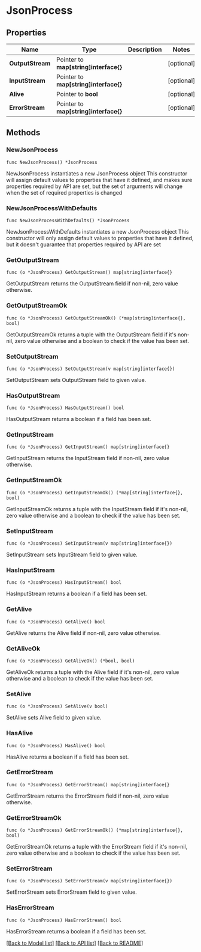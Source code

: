# JsonProcess

## Properties

Name | Type | Description | Notes
------------ | ------------- | ------------- | -------------
**OutputStream** | Pointer to **map[string]interface{}** |  | [optional] 
**InputStream** | Pointer to **map[string]interface{}** |  | [optional] 
**Alive** | Pointer to **bool** |  | [optional] 
**ErrorStream** | Pointer to **map[string]interface{}** |  | [optional] 

## Methods

### NewJsonProcess

`func NewJsonProcess() *JsonProcess`

NewJsonProcess instantiates a new JsonProcess object
This constructor will assign default values to properties that have it defined,
and makes sure properties required by API are set, but the set of arguments
will change when the set of required properties is changed

### NewJsonProcessWithDefaults

`func NewJsonProcessWithDefaults() *JsonProcess`

NewJsonProcessWithDefaults instantiates a new JsonProcess object
This constructor will only assign default values to properties that have it defined,
but it doesn't guarantee that properties required by API are set

### GetOutputStream

`func (o *JsonProcess) GetOutputStream() map[string]interface{}`

GetOutputStream returns the OutputStream field if non-nil, zero value otherwise.

### GetOutputStreamOk

`func (o *JsonProcess) GetOutputStreamOk() (*map[string]interface{}, bool)`

GetOutputStreamOk returns a tuple with the OutputStream field if it's non-nil, zero value otherwise
and a boolean to check if the value has been set.

### SetOutputStream

`func (o *JsonProcess) SetOutputStream(v map[string]interface{})`

SetOutputStream sets OutputStream field to given value.

### HasOutputStream

`func (o *JsonProcess) HasOutputStream() bool`

HasOutputStream returns a boolean if a field has been set.

### GetInputStream

`func (o *JsonProcess) GetInputStream() map[string]interface{}`

GetInputStream returns the InputStream field if non-nil, zero value otherwise.

### GetInputStreamOk

`func (o *JsonProcess) GetInputStreamOk() (*map[string]interface{}, bool)`

GetInputStreamOk returns a tuple with the InputStream field if it's non-nil, zero value otherwise
and a boolean to check if the value has been set.

### SetInputStream

`func (o *JsonProcess) SetInputStream(v map[string]interface{})`

SetInputStream sets InputStream field to given value.

### HasInputStream

`func (o *JsonProcess) HasInputStream() bool`

HasInputStream returns a boolean if a field has been set.

### GetAlive

`func (o *JsonProcess) GetAlive() bool`

GetAlive returns the Alive field if non-nil, zero value otherwise.

### GetAliveOk

`func (o *JsonProcess) GetAliveOk() (*bool, bool)`

GetAliveOk returns a tuple with the Alive field if it's non-nil, zero value otherwise
and a boolean to check if the value has been set.

### SetAlive

`func (o *JsonProcess) SetAlive(v bool)`

SetAlive sets Alive field to given value.

### HasAlive

`func (o *JsonProcess) HasAlive() bool`

HasAlive returns a boolean if a field has been set.

### GetErrorStream

`func (o *JsonProcess) GetErrorStream() map[string]interface{}`

GetErrorStream returns the ErrorStream field if non-nil, zero value otherwise.

### GetErrorStreamOk

`func (o *JsonProcess) GetErrorStreamOk() (*map[string]interface{}, bool)`

GetErrorStreamOk returns a tuple with the ErrorStream field if it's non-nil, zero value otherwise
and a boolean to check if the value has been set.

### SetErrorStream

`func (o *JsonProcess) SetErrorStream(v map[string]interface{})`

SetErrorStream sets ErrorStream field to given value.

### HasErrorStream

`func (o *JsonProcess) HasErrorStream() bool`

HasErrorStream returns a boolean if a field has been set.


[[Back to Model list]](../README.md#documentation-for-models) [[Back to API list]](../README.md#documentation-for-api-endpoints) [[Back to README]](../README.md)


